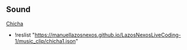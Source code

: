 ## Sound
[Chicha](chicha1.json)

+ !reslist "https://manuellazosnexos.github.io/LazosNexosLiveCoding-1/music_clip/chicha1.json"


